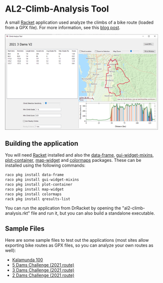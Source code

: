 
# AL2-Climb-Analysis Tool

A small [Racket][racket] application used analyze the climbs of a bike route
(loaded from a GPX file).  For more information, see this [blog post][blog].

![](./cat-screenshot.png)

## Building the application

You will need [Racket][racket] installed and also the [data-frame][df],
[gui-widget-mixins][gwm], [plot-container][pc], [map-widget][mw] and
[colormaps][cm] packages.  These can be installed using the following
commands:

```
raco pkg install data-frame
raco pkg install gui-widget-mixins
raco pkg install plot-container
raco pkg install map-widget
raco pkg install colormaps
rack pkg install qresults-list
```

You can run the application from DrRacket by opening the
"al2-climb-analysis.rkt" file and run it, but you can also build a standalone
executable.

## Sample Files

Here are some sample files to test out the applications (most sites allow
exporting bike routes as GPX files, so you can analyze your own routes as
well):

* [Kalamunda 100][k100]
* [5 Dams Challenge (2021 route)][dams5]
* [3 Dams Challenge (2021 route)][dams3]
* [2 Dams Challenge (2021 route)][dams2]

[df]: https://pkgs.racket-lang.org/package/data-frame
[gwm]: https://pkgs.racket-lang.org/pkgn/package/gui-widget-mixins
[racket]: https://www.racket-lang.org
[pc]: https://pkgs.racket-lang.org/pkgn/package/plot-container
[mw]: https://pkgs.racket-lang.org/package/map-widget
[cm]: https://pkgs.racket-lang.org/package/colormaps

[k100]: https://drive.google.com/file/d/1gjpoNrvwYnh6QBHi2DPU7Xh3uUIFB4_i/view?usp=sharing
[dams5]: https://drive.google.com/file/d/16vtRKMd15zfBSK3FdLKoheyFFaSx53SV/view?usp=sharing
[dams3]: https://drive.google.com/file/d/1i1ZJHx5VW1xfA9QMDYBichuWBeHACUxQ/view?usp=sharing
[dams2]: https://drive.google.com/file/d/1-wlVUvWV0jMII-comV4em31ZL8hQ2X_e/view?usp=sharing
[blog]: https://alex-hhh.github.io/2021/04/climb-analysis-tool.html
